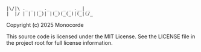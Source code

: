     |\/|\ ._ _  _ ._  _  _ _ .__| _
    |  |/ | | |(_)| |(_)(_(_)|(_|(/_

Copyright (c) 2025 Monocorde

This source code is licensed under the MIT License.
See the LICENSE file in the project root for full license information.
